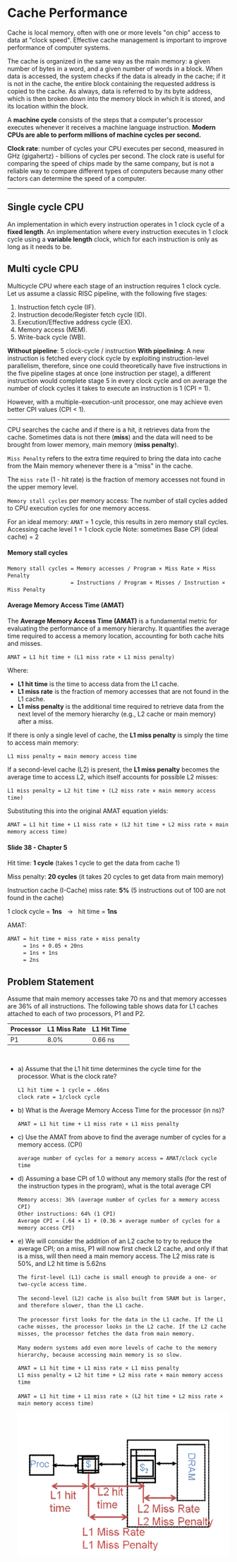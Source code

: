 # Cache Performance

Cache is local memory, often with one or more levels "on chip" access to data at "clock
speed". Effective cache management is important to improve performance of computer
systems.

The cache is organized in the same way as the main memory: a given number of bytes in a
word, and a given number of words in a block. When data is accessed, the system checks if the
data is already in the cache; if it is not in the cache, the entire block containing the requested
address is copied to the cache. As always, data is referred to by its byte address, which is then
broken down into the memory block in which it is stored, and its location within the block.

A **machine cycle** consists of the steps that a computer's processor executes whenever it
receives a machine language instruction. **Modern CPUs are able to perform millions of
machine cycles per second.**

**Clock rate**: number of cycles your CPU executes per second, measured in GHz (gigahertz) -
billions of cycles per second. The clock rate is useful for comparing the speed of chips made by
the same company, but is not a reliable way to compare different types of computers because
many other factors can determine the speed of a computer.

---

## Single cycle CPU

An implementation in which every instruction operates in 1 clock cycle of a **fixed length**.
An implementation where every instruction executes in 1 clock cycle using a **variable length**
clock, which for each instruction is only as long as it needs to be.

## Multi cycle CPU

Multicycle CPU where each stage of an instruction requires 1 clock cycle.
Let us assume a classic RISC pipeline, with the following five stages:

1.  Instruction fetch cycle (IF).
2.  Instruction decode/Register fetch cycle (ID).
3.  Execution/Effective address cycle (EX).
4.  Memory access (MEM).
5.  Write-back cycle (WB).

**Without pipeline**: 5 clock-cycle / instruction
**With pipelining**: A new instruction is fetched every clock cycle by exploiting instruction-level parallelism, therefore,
since one could theoretically have five instructions in the five pipeline stages at once (one instruction
per stage), a different instruction would complete stage 5 in every clock cycle and on average the
number of clock cycles it takes to execute an instruction is 1 (CPI = 1).

However, with a multiple-execution-unit processor, one may achieve even better CPI values (CPI <
1).

---

CPU searches the cache and if there is a hit, it retrieves data from the cache. Sometimes data
is not there (**miss**) and the data will need to be brought from lower memory, main
memory (**miss penalty**).

`Miss Penalty` refers to the extra time required to bring the data into cache from the Main
memory whenever there is a "miss" in the cache.

The `miss rate` (1 - hit rate) is the fraction of memory accesses not found in the upper memory
level.

`Memory stall cycles` per memory access: The number of stall cycles added to CPU execution
cycles for one memory access.

For an ideal memory: `AMAT` = 1 cycle, this results in zero memory stall cycles. Accessing
cache level 1 = 1 clock cycle
Note: sometimes Base CPI (ideal cache) = 2

#### Memory stall cycles

```
Memory stall cycles = Memory accesses / Program × Miss Rate × Miss Penalty
                    = Instructions / Program × Misses / Instruction × Miss Penalty
```

#### Average Memory Access Time (AMAT)

The **Average Memory Access Time (AMAT)** is a fundamental metric for evaluating the performance of a memory hierarchy. It quantifies the average time required to access a memory location, accounting for both cache hits and misses.

```
AMAT = L1 hit time + (L1 miss rate × L1 miss penalty)
```

Where:

- **L1 hit time** is the time to access data from the L1 cache.
- **L1 miss rate** is the fraction of memory accesses that are not found in the L1 cache.
- **L1 miss penalty** is the additional time required to retrieve data from the next level of the memory hierarchy (e.g., L2 cache or main memory) after a miss.

If there is only a single level of cache, the **L1 miss penalty** is simply the time to access main memory:

```
L1 miss penalty = main memory access time
```

If a second-level cache (L2) is present, the **L1 miss penalty** becomes the average time to access L2, which itself accounts for possible L2 misses:

```
L1 miss penalty = L2 hit time + (L2 miss rate × main memory access time)
```

Substituting this into the original AMAT equation yields:

```
AMAT = L1 hit time + L1 miss rate × (L2 hit time + L2 miss rate × main memory access time)
```

#### Slide 38 - Chapter 5

Hit time: **1 cycle** (takes 1 cycle to get the data from cache 1)

Miss penalty: **20 cycles** (it takes 20 cycles to get data from main memory)

Instruction cache (I-Cache) miss rate: **5%** (5 instructions out of 100 are not found in the cache)

1 clock cycle = **1ns** &nbsp; → &nbsp; hit time = **1ns**

AMAT:

```
AMAT = hit time + miss rate × miss penalty
     = 1ns + 0.05 × 20ns
     = 1ns + 1ns
     = 2ns
```

## Problem Statement

Assume that main memory accesses take 70 ns and that memory accesses are 36% of all instructions. The following table shows data for L1 caches attached to each of two processors, P1 and P2.

| Processor | L1 Miss Rate | L1 Hit Time |
| --------- | ------------ | ----------- |
| P1        | 8.0%         | 0.66 ns     |

&nbsp;

- a\) Assume that the L1 hit time determines the cycle time for the processor. What is the clock
  rate?

  ```
  L1 hit time = 1 cycle = .66ns
  clock rate = 1/clock cycle
  ```

- b\) What is the Average Memory Access Time for the processor (in ns)?

  ```
  AMAT = L1 hit time + L1 miss rate × L1 miss penalty
  ```

- c\) Use the AMAT from above to find the average number of cycles for a memory access. (CPI)

  ```
  average number of cycles for a memory access = AMAT/clock cycle time
  ```

- d\) Assuming a base CPI of 1.0 without any memory stalls (for the rest of the instruction types in
  the program), what is the total average CPI

  ```
  Memory access: 36% (average number of cycles for a memory access CPI)
  Other instructions: 64% (1 CPI)
  Average CPI = (.64 × 1) + (0.36 × average number of cycles for a memory access CPI)
  ```

- e\) We will consider the addition of an L2 cache to try to reduce the average CPI; on a miss, P1
  will now first check L2 cache, and only if that is a miss, will then need a main memory access.
  The L2 miss rate is 50%, and L2 hit time is 5.62ns

  ```
  The first-level (L1) cache is small enough to provide a one- or two-cycle access time.

  The second-level (L2) cache is also built from SRAM but is larger, and therefore slower, than the L1 cache.

  The processor first looks for the data in the L1 cache. If the L1 cache misses, the processor looks in the L2 cache. If the L2 cache misses, the processor fetches the data from main memory.

  Many modern systems add even more levels of cache to the memory hierarchy, because accessing main memory is so slow.
  ```

  ```
  AMAT = L1 hit time + L1 miss rate × L1 miss penalty
  L1 miss penalty = L2 hit time + L2 miss rate × main memory access time

  AMAT = L1 hit time + L1 miss rate × (L2 hit time + L2 miss rate × main memory access time)
  ```

  ![Cache Structure](image-3.png)
